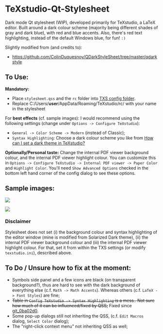 # TeXstudio-Qt-Stylesheet
Dark mode Qt stylesheet (WIP), developed primarily for TeXstudio, a LaTeX editor. Built around a dark colour scheme (majority being different shades of gray and dark blue), with red and blue accents. Also, there's red text highlighting, instead of the default Windows blue, for fun! `:)`

Slightly modified from (and credits to):
- https://github.com/ColinDuquesnoy/QDarkStyleSheet/tree/master/qdarkstyle

## To Use:
**Mandatory:**
- Place `stylesheet.qss` and the `rc` folder into [TXS config folder](https://github.com/texstudio-org/texstudio/wiki/Frequently-Asked-Questions#where-are-the-settings-stored).
- Replace C:/Users/**user**/AppData/Roaming/TeXstudio/rc/ with your name in the stylesheet

For **best effects** (cf. sample images): I would recommend using the following settings (change under `Options -> Configure TeXstudio`):
- `General -> Color Scheme -> Modern` (instead of Classic);
- `Syntax Highlighting`: Choose a dark colour scheme you like from [How can I set a dark theme in TeXstudio?](https://tex.stackexchange.com/q/108315)

**Optionally/Personal taste:** Change the internal PDF viewer background colour, and the internal PDF viewer highlight colour. You can customize this in `Options -> Configure TeXstudio -> Internal PDF viewer -> Paper Color` and `Highlight Color`. You'll need `Show Advanced Options` checked in the bottom left hand corner of the config dialog to see these options.

## Sample images:

![](https://github.com/thatlittleboy/TeXstudio-QSS-Stylesheet/blob/master/sample%20imgs/editor%20and%20pdf%20viewer.png)

![](https://github.com/thatlittleboy/TeXstudio-QSS-Stylesheet/blob/master/sample%20imgs/config%20menu.png)

<!--
<table style="width:100%">
  <tr>
    <th colspan=2>Containers (no tabs) and Buttons</th>
  </tr>
  <tr>
    <td><img src="./screenshots/qdarkstyle_containers_buttons.png"/></td>
    <td><img src="./screenshots/no_dark_containers_buttons.png"/></td>
  </tr>
  <tr>
    <th colspan=2>Containers (tabs) and Displays</th>
  </tr>
  <tr>
    <td><img src="./screenshots/qdarkstyle_containers_tabs_displays.png"/></td>
    <td><img src="./screenshots/no_dark_containers_tabs_displays.png"/></td>
  </tr>
  <tr>
    <th colspan=2>Widgets and Inputs (with fields)</th>
  </tr>
  <tr>
    <td><img src="./screenshots/qdarkstyle_widgets_inputs_fields.png"/></td>
    <td><img src="./screenshots/no_dark_widgets_inputs_fields.png"/></td>
  </tr>
  <tr>
    <th colspan=2>Views and Inputs (without fields)</th>
  </tr>
  <tr>
    <td><img src="./screenshots/qdarkstyle_views_inputs_no_fields.png"/></td>
    <td><img src="./screenshots/no_dark_views_inputs_no_fields.png"/></td>
  </tr>
</table>
-->

### Disclaimer
Stylesheet does not set (i) the background colour and syntax highlighting of the editor window (mine is modified from Solarized Dark theme), (ii) the internal PDF viewer background colour and (iii) the internal PDF viewer highlight colour. For that, set it from within the TXS settings (or modify `texstudio.ini`), described above.

## To Do / Unsure how to fix at the moment:
- Symbols side panel and a few icons are black (on transparent background?), thus are hard to see with the dark background of everything else (c.f. `Math -> Math Accents`). Whereas others (c.f. `LaTeX -> Font Styles`) are fine;
- <s>Table in `Config TeXstudio -> Syntax Highlighting` is a mess.. Not sure how much of it can be influenced/fixed by QSS;</s> Fixed since [git_0ba02d0](https://github.com/texstudio-org/texstudio/commit/0ba02d0250a6ffb1a9302966ff8820194e17d336).
- Some pop-up dialogs still not inheriting the QSS, (c.f. `Edit Macros` dialog, `Select Color` dialog);
- The "right-click context menu" not inheriting QSS as well;
